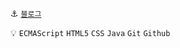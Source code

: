 :anchor:    <a href="https://wonderfulhuman.github.io">`블로그`</a>

:bulb:  `ECMAScript` `HTML5` `CSS` `Java` `Git` `Github`
